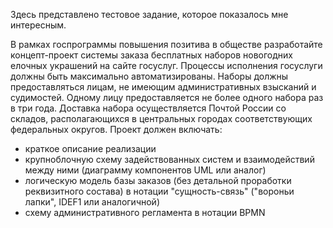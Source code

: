 Здесь представлено тестовое задание, которое показалось мне интересным.

В рамках госпрограммы повышения позитива в обществе разработайте концепт-проект системы заказа бесплатных наборов новогодних елочных украшений на сайте госуслуг. 
Процессы исполнения госуслуги должны быть максимально автоматизированы. Наборы должны предоставляться лицам, не имеющим административных взысканий и судимостей. Одному лицу предоставляется не более одного набора раз в три года. Доставка набора осуществляется Почтой России со складов, располагающихся в центральных городах соответствующих федеральных округов.
Проект должен включать:
- краткое описание реализации
- крупноблочную схему задействованных систем и взаимодействий между ними (диаграмму компонентов UML или аналог)
- логическую модель базы заказов (без детальной проработки реквизитного состава) в нотации "сущность-связь" ("вороньи лапки", IDEF1 или аналогичной)
- схему административного регламента в нотации BPMN

